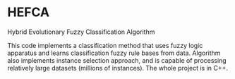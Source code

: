 HEFCA
=====

Hybrid Evolutionary Fuzzy Classification Algorithm


This code implements a classification method that uses fuzzy logic apparatus and learns classification fuzzy rule bases from data. Algorithm also implements instance selection approach, and is capable of processing relatively large datasets (millions of instances). The whole project is in C++.
